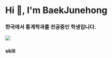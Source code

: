 <h1 align="left">Hi 👋, I'm BaekJunehong</h1>
<h3 align="left">한국에서 통계학과를 전공중인 학생입니다.</h3>

<img src="https://capsule-render.vercel.app/api?type=wave&color=auto&height=300&section=header&text=BaekJunehong%20render&fontSize=90" />

<h3 align="left">skill</h3>
<p align="left"><img src="https://img.shields.io/badge/TypeScript-3178C6?style=flat&logo=TypeScript&logoColor=white"/>
</p>
